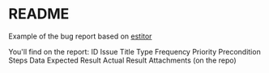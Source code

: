 # README

Example of the bug report based on [estitor](estitor.com/me-en)

You'll find on the report:
ID
Issue Title
Type
Frequency
Priority
Precondition
Steps
Data
Expected Result
Actual Result
Attachments (on the repo)

